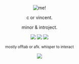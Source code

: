 
  <p align="center">
<picture>
 <source media="(prefers-color-scheme: dark)" srcset="https://files.catbox.moe/y4427n.png">
 <source media="(prefers-color-scheme: light)" srcset="https://files.catbox.moe/86px2d.png">
 <img alt="me!" src="https://files.catbox.moe/y4427n.png">
</picture>
 </p>
  <p align="center">
c or vincent.
 </p>
<p align="center">
minor & introject.
</p>
<p align="center">
    <img src="https://files.catbox.moe/46dot4.png"/> <img src="https://files.catbox.moe/1bs96p.png"/> <img src="https://files.catbox.moe/99cmjh.png"/>
</p>
<p align="center">
<sup>mostly offtab or afk. whisper to interact</sup>
</p>
<p align="center">
    <img src="https://files.catbox.moe/s8monb.png"/>
</p>

